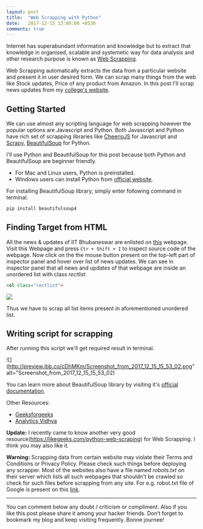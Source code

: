 ```yaml
---
layout: post
title:  "Web Scrapping with Python"
date:   2017-12-15 13:00:00 +0530
comments: true
---
```



Internet has superabundant information and knowledge but to extract that knowledge in organised, scalable and systemetic way for data analysis and other research purpose is known as [Web Scrapping](https://en.wikipedia.org/wiki/Web_scraping). 

Web Scrapping automatically extracts the data from a particular website and present it in user desired form. We can scrap many things from the web like Stock updates, Price of any product from Amazon. In this post I'll scrap news updates from my [college's website](http://www.iitbbs.ac.in).  

## Getting Started
We can use almost any scripting language for web scrapping however the popular options are Javascript and Python. Both Javascript and Python have rich set of scrapping libraries like [CheerioJS](https://github.com/cheeriojs/cheerio) for Javascript and [Scrapy](https://scrapy.org), [BeautifulSoup](https://www.crummy.com/software/BeautifulSoup/bs4/doc/) for Python.  

I'll use Python and BeautifulSoup for this post because both Python and BeautifulSoup are beginner friendly.
* For Mac and Linux users, Python is preinstalled.
* Windows users can install Python from [official website](https://python.org).

For installing BeautifulSoup library, simply enter following command in terminal.
```bash
pip install beautifulsoup4
```  

## Finding Target from HTML
All the news & updates of IIT Bhubaneswar are enlisted on [this](http://www.iitbbs.ac.in/news.php) webpage. Visit this Webpage and press `Ctr + Shift + I` to inspect source code of the webpage. Now click on the the mouse button present on the top-left part of inspector panel and hover over list of news updates. We can see in inspector panel that all news and updates of that webpage are inside an unordered list with class *rectlist*.
```html
<ol class="rectlist">
```
![](https://preview.ibb.co/mLb95R/img001.png)  

Thus we have to scrap all list items present in aforementioned unordered list.

## Writing script for scrapping

<script src="https://gist.github.com/apsknight/26aa99f3d2633aaf6e216bb7fc2bf058.js"></script>

After running this script we'll get required result in terminal.  

![](http://preview.ibb.co/cDhMKm/Screenshot_from_2017_12_15_15_53_02.png" alt="Screenshot_from_2017_12_15_15_53_02)  

You can learn more about BeautifulSoup library by visiting it's [official documentation](https://www.crummy.com/software/BeautifulSoup/bs4/doc/).  

Other Resources:  
* [Geeksforgeeks](http://www.geeksforgeeks.org/implementing-web-scraping-python-beautiful-soup/)
* [Analytics Vidhya](https://www.analyticsvidhya.com/blog/2015/10/beginner-guide-web-scraping-beautiful-soup-python/)  

**Update:** I recently came to know another very good resource(<https://likegeeks.com/python-web-scraping>) for Web Scrapping. I think you may also like it.

**Warning:** Scrapping data from certain website may violate their Terms and Conditions or Privacy Policy. Please check such things before deploying any scrapper. Most of the websites also have a file named *robots.txt* on their server which lists all such webpages that shouldn't be crawled so check for such files before scrapping from any site. For e.g. robot.txt file of Google is present on this <a href="https://www.google.co.in/robots.txt" target="_blank">link</a>.

___
You can comment below any doubt / criticism or compliment. Also if you like this post please share it among your hacker friends.
Don’t forget to bookmark my blog and keep visiting frequently. Bonne journee!